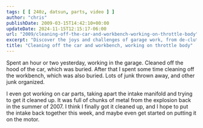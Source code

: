 ```yaml
---
tags: [ [ 240z, datsun, parts, video ] ]
author: "chris"
publishDate: 2009-03-15T14:42:10+00:00
updateDate: 2024-11-15T12:15:17-06:00
url: "2009/cleaning-off-the-car-and-workbench-working-on-throttle-body"
excerpt: "Discover the joys and challenges of garage work, from de-cluttering to restoring car parts like a post-explosion intake manifold."
title: "Cleaning off the car and workbench, working on throttle body"
---
```


Spent an hour or two yesterday, working in the garage. Cleaned off the hood of the car, which was buried. After that I spent some time cleaning off the workbench, which was also buried. Lots of junk thrown away, and other junk organized.

I even got working on car parts, taking apart the intake manifold and trying to get it cleaned up. It was full of chunks of metal from the explosion back in the summer of 2007. I think I finally got it cleaned up, and I hope to put the intake back together this week, and maybe even get started on putting it on the motor.
